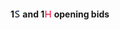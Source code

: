 #### <a name="1S_and_1H_opening_bids"> 1![S](https://raw.githubusercontent.com/aornota/bridge/master/src/resources/S.png) and 1![H](https://raw.githubusercontent.com/aornota/bridge/master/src/resources/H.png) opening bids

